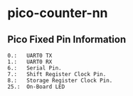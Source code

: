 # pico-counter-nn

## Pico Fixed Pin Information
    0.:   UART0 TX
    1.:   UART0 RX
    6.:   Serial Pin.
    7.:   Shift Register Clock Pin.
    8.:   Storage Register Clock Pin.
    25.:  On-Board LED
